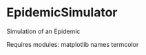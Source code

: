 # EpidemicSimulator
Simulation of an Epidemic

Requires modules:
  matplotlib
  names
  termcolor
  
  
